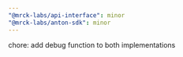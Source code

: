 ```yaml
---
"@mrck-labs/api-interface": minor
"@mrck-labs/anton-sdk": minor
---
```


chore: add debug function to both implementations
